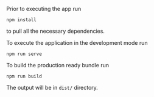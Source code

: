 Prior to executing the app run
```
npm install
```
to pull all the necessary dependencies.

To execute the application in the development mode run
```
npm run serve
```
To build the production ready bundle run
```
npm run build
```
The output will be in `dist/` directory.